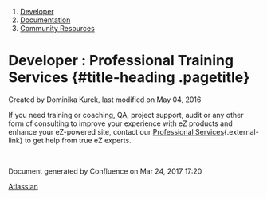 1.  <span>[Developer](index.html)</span>
2.  <span>[Documentation](Documentation_31429504.html)</span>
3.  <span>[Community
    Resources](Community-Resources_31429530.html)</span>

<span id="title-text"> Developer : Professional Training Services </span> {#title-heading .pagetitle}
=========================================================================

Created by <span class="author"> Dominika Kurek</span>, last modified on
May 04, 2016

If you need training or coaching, QA, project support, audit or any
other form of consulting to improve your experience with eZ products and
enhance your eZ-powered site, contact our [Professional
Services](http://ez.no/Services/Consulting){.external-link} to get help
from true eZ experts.

 

Document generated by Confluence on Mar 24, 2017 17:20

[Atlassian](http://www.atlassian.com/)


